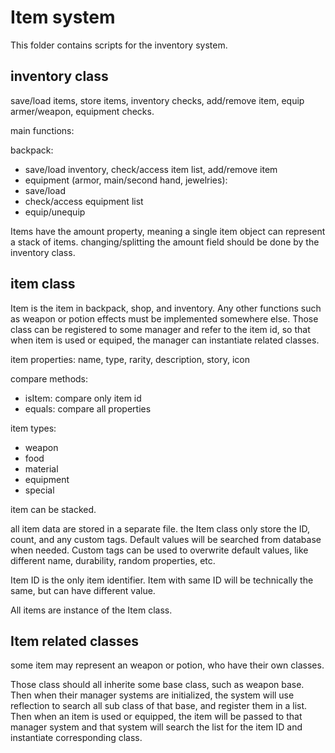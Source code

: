 # Item system

This folder contains scripts for the inventory system.

## inventory class

save/load items, store items, inventory checks, add/remove item, equip armer/weapon, equipment checks.

main functions: 

backpack:

- save/load inventory, check/access item list, add/remove item
- equipment (armor, main/second hand, jewelries):
- save/load
- check/access equipment list
- equip/unequip

Items have the amount property, meaning a single item object can represent a stack of items. changing/splitting the amount field should be done by the inventory class.

## item class

Item is the item in backpack, shop, and inventory. Any other functions such as weapon or potion effects must be implemented somewhere else. Those class can be registered to some manager and refer to the item id, so that when item is used or equiped, the manager can instantiate related classes.

item properties: name, type, rarity, description, story, icon

compare methods:
- isItem: compare only item id
- equals: compare all properties

item types:

- weapon
- food
- material
- equipment
- special

item can be stacked.

all item data are stored in a separate file. the Item class only store the ID, count, and any custom tags. Default values will be searched from database when needed. Custom tags can be used to overwrite default values, like different name, durability, random properties, etc.

Item ID is the only item identifier. Item with same ID will be technically the same, but can have different value.

All items are instance of the Item class.

## Item related classes

some item may represent an weapon or potion, who have their own classes.

Those class should all inherite some base class, such as weapon base. Then when their manager systems are initialized, the system will use reflection to search all sub class of that base, and register them in a list. Then when an item is used or equipped, the item will be passed to that manager system and that system will search the list for the item ID and instantiate corresponding class.
